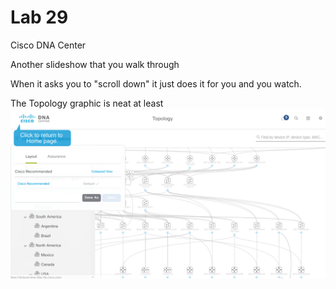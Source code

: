 # Lab 29

Cisco DNA Center

Another slideshow that you walk through

When it asks you to "scroll down" it just does it for you and you watch.

The Topology graphic is neat at least
![image](../imgs/cdna-topology.png)


